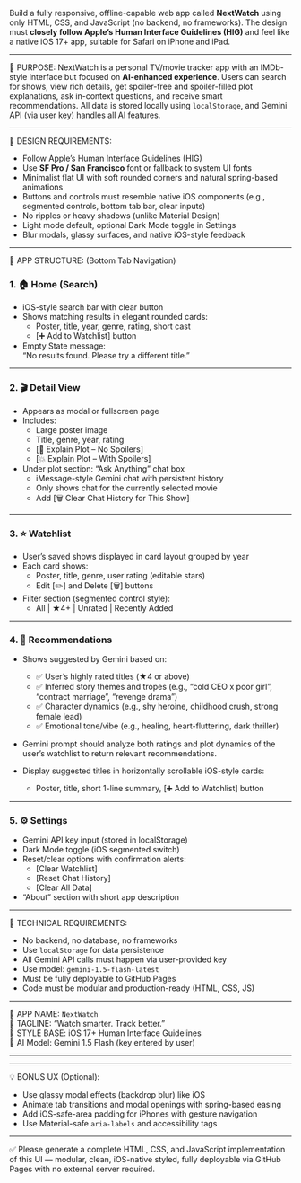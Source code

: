 Build a fully responsive, offline-capable web app called **NextWatch** using only HTML, CSS, and JavaScript (no backend, no frameworks). The design must **closely follow Apple’s Human Interface Guidelines (HIG)** and feel like a native iOS 17+ app, suitable for Safari on iPhone and iPad.

---
🎯 PURPOSE:
NextWatch is a personal TV/movie tracker app with an IMDb-style interface but focused on **AI-enhanced experience**. Users can search for shows, view rich details, get spoiler-free and spoiler-filled plot explanations, ask in-context questions, and receive smart recommendations. All data is stored locally using `localStorage`, and Gemini API (via user key) handles all AI features.

---

🎨 DESIGN REQUIREMENTS:
- Follow Apple’s Human Interface Guidelines (HIG)
- Use **SF Pro / San Francisco** font or fallback to system UI fonts
- Minimalist flat UI with soft rounded corners and natural spring-based animations
- Buttons and controls must resemble native iOS components (e.g., segmented controls, bottom tab bar, clear inputs)
- No ripples or heavy shadows (unlike Material Design)
- Light mode default, optional Dark Mode toggle in Settings
- Blur modals, glassy surfaces, and native iOS-style feedback

---

📲 APP STRUCTURE: (Bottom Tab Navigation)

### 1. 🏠 Home (Search)
- iOS-style search bar with clear button
- Shows matching results in elegant rounded cards:
  - Poster, title, year, genre, rating, short cast
  - [➕ Add to Watchlist] button
- Empty State message:  
  “No results found. Please try a different title.”

---

### 2. 🎬 Detail View
- Appears as modal or fullscreen page
- Includes:
  - Large poster image
  - Title, genre, year, rating
  - [📖 Explain Plot – No Spoilers]
  - [💥 Explain Plot – With Spoilers]
- Under plot section: “Ask Anything” chat box
  - iMessage-style Gemini chat with persistent history
  - Only shows chat for the currently selected movie
  - Add [🗑️ Clear Chat History for This Show]

---

### 3. ⭐ Watchlist
- User’s saved shows displayed in card layout grouped by year
- Each card shows:
  - Poster, title, genre, user rating (editable stars)
  - Edit [✏️] and Delete [🗑️] buttons
- Filter section (segmented control style):
  - All | ★4+ | Unrated | Recently Added

---

### 4. 🤖 Recommendations
- Shows suggested by Gemini based on:
  - ✅ User’s highly rated titles (★4 or above)
  - ✅ Inferred story themes and tropes (e.g., “cold CEO x poor girl”, “contract marriage”, “revenge drama”)
  - ✅ Character dynamics (e.g., shy heroine, childhood crush, strong female lead)
  - ✅ Emotional tone/vibe (e.g., healing, heart-fluttering, dark thriller)

- Gemini prompt should analyze both ratings and plot dynamics of the user’s watchlist to return relevant recommendations.

- Display suggested titles in horizontally scrollable iOS-style cards:
  - Poster, title, short 1-line summary, [➕ Add to Watchlist] button



---

### 5. ⚙️ Settings
- Gemini API key input (stored in localStorage)
- Dark Mode toggle (iOS segmented switch)
- Reset/clear options with confirmation alerts:
  - [Clear Watchlist]
  - [Reset Chat History]
  - [Clear All Data]
- “About” section with short app description

---

🔧 TECHNICAL REQUIREMENTS:
- No backend, no database, no frameworks
- Use `localStorage` for data persistence
- All Gemini API calls must happen via user-provided key
- Use model: `gemini-1.5-flash-latest`
- Must be fully deployable to GitHub Pages
- Code must be modular and production-ready (HTML, CSS, JS)

---

📛 APP NAME: `NextWatch`  
📌 TAGLINE: “Watch smarter. Track better.”  
🎨 STYLE BASE: iOS 17+ Human Interface Guidelines  
🔑 AI Model: Gemini 1.5 Flash (key entered by user)

---

---

💡 BONUS UX (Optional):
- Use glassy modal effects (backdrop blur) like iOS  
- Animate tab transitions and modal openings with spring-based easing  
- Add iOS-safe-area padding for iPhones with gesture navigation  
- Use Material-safe `aria-labels` and accessibility tags

---

✅ Please generate a complete HTML, CSS, and JavaScript implementation of this UI — modular, clean, iOS-native styled, fully deployable via GitHub Pages with no external server required.

